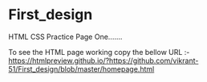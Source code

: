 # First_design
HTML CSS Practice Page One.......

To see the HTML page working copy the bellow URL :- https://htmlpreview.github.io/?https://github.com/vikrant-51/First_design/blob/master/homepage.html
